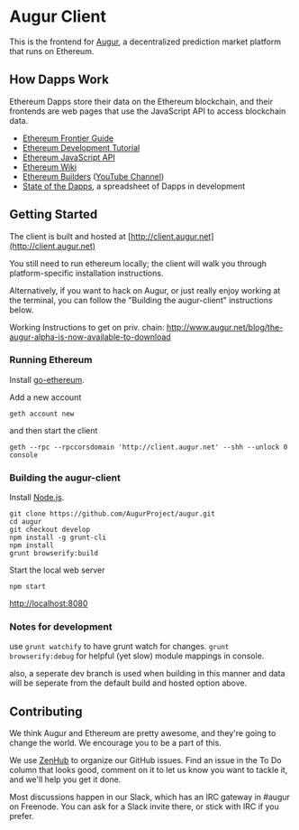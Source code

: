 Augur Client
============

This is the frontend for [Augur](http://augur.net), a decentralized prediction market platform that runs on Ethereum.

How Dapps Work
--------------

Ethereum Dapps store their data on the Ethereum blockchain, and their frontends are web pages that use the JavaScript API to access blockchain data.

* [Ethereum Frontier Guide](http://ethereum.gitbooks.io/frontier-guide/content/)
* [Ethereum Development Tutorial](https://github.com/ethereum/wiki/wiki/Ethereum-Development-Tutorial)
* [Ethereum JavaScript API](https://github.com/ethereum/wiki/wiki/JavaScript-API)
* [Ethereum Wiki](https://github.com/ethereum/wiki/wiki)
* [Ethereum Builders](http://ethereum.builders/) ([YouTube Channel](https://www.youtube.com/channel/UCYlXQeVJ__t7T5kgHWhhiXQ))
* [State of the Dapps](https://docs.google.com/spreadsheets/d/1VdRMFENPzjL2V-vZhcc_aa5-ysf243t5vXlxC2b054g/edit#gid=0), a spreadsheet of Dapps in development

Getting Started
---------------

The client is built and hosted at [http://client.augur.net](http://client.augur.net)

You still need to run ethereum locally; the client will walk you through platform-specific installation instructions. 

Alternatively, if you want to hack on Augur, or just really enjoy working at the terminal, you can follow the "Building the augur-client" instructions below.

Working Instructions to get on priv. chain: http://www.augur.net/blog/the-augur-alpha-is-now-available-to-download

### Running Ethereum

Install [go-ethereum](https://github.com/ethereum/go-ethereum/wiki). 

Add a new account 
```
geth account new
``` 
and then start the client 
```
geth --rpc --rpccorsdomain 'http://client.augur.net' --shh --unlock 0 console
```

### Building the augur-client

Install [Node.js](https://nodejs.org/).

```
git clone https://github.com/AugurProject/augur.git
cd augur
git checkout develop
npm install -g grunt-cli
npm install
grunt browserify:build
```

Start the local web server
```
npm start
```

[http://localhost:8080](http://localhost:8080)

### Notes for development

use `grunt watchify` to have grunt watch for changes.  `grunt browserify:debug` for helpful (yet slow) module mappings in console.

also, a seperate dev branch is used when building in this manner and data will be seperate from the default build and hosted option above.

Contributing
------------

We think Augur and Ethereum are pretty awesome, and they're going to change the world. We encourage you to be a part of this.

We use [ZenHub](https://zenhub.io) to organize our GitHub issues. Find an issue in the To Do column that looks good, comment on it to let us know you want to tackle it, and we'll help you get it done.

Most discussions happen in our Slack, which has an IRC gateway in #augur on Freenode. You can ask for a Slack invite there, or stick with IRC if you prefer.
